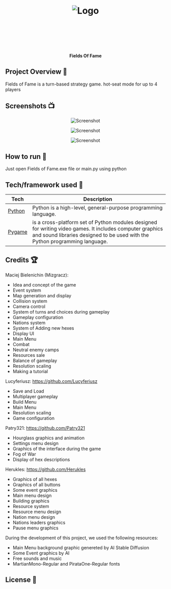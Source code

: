 
<h1 align="center">

<br>

<p align="center">
<img src="https://i.imgur.com/53mx1d6.png"  alt="Logo">
</p>

<br>

<br>

</h1>

<h4 align="center">Fields Of Fame</h4>


## Project Overview 🎉

Fields of Fame is a turn-based strategy game.
hot-seat mode for up to 4 players



## Screenshots 📺

<p align="center">
    <img src="https://i.imgur.com/3bnBqMs.png" alt="Screenshot">
</p>

<p align="center">
    <img src="https://i.imgur.com/zC7lFcn.png" alt="Screenshot">
</p>

<p align="center">
    <img src="https://i.imgur.com/yYbHPj2.png" alt="Screenshot">
</p>


## How to run 💾

Just open Fields of Fame.exe file or main.py using python

## Tech/framework used 🔧

| Tech                                                    | Description                              |
| ------------------------------------------------------- | ---------------------------------------- |
| [Python](X)                           |Python is a high-level, general-purpose programming language. |
| [Pygame](X)                           | is a cross-platform set of Python modules designed for writing video games. It includes computer graphics and sound libraries designed to be used with the Python programming language.|


## Credits :trophy:


Maciej Bielenichin (Mizgracz):
- Idea and concept of the game
- Event system
- Map generation and display
- Collision system 
- Camera control 
- System of turns and choices during gameplay
- Gameplay configuration
- Nations system
- System of Adding new hexes
- Display UI
- Main Menu
- Combat
- Neutral enemy camps
- Resources sale 
- Balance of gameplay
- Resolution scaling
- Making a tutorial


Lucyferiusz: https://github.com/Lucyferiusz
- Save and Load
- Multiplayer gameplay
- Build Menu
- Main Menu
- Resolution scaling
- Game configuration 


Patry321: https://github.com/Patry321
- Hourglass graphics and animation
- Settings menu design
- Graphics of the interface during the game
- Fog of War
- Display of hex descriptions
  

Herukles: https://github.com/Herukles
- Graphics of all hexes
- Graphics of all buttons
- Some event graphics
- Main menu design
- Building graphics
- Resource system
- Resource menu design
- Nation menu design  
- Nations leaders graphics
- Pause menu graphics 

During the development of this project, we used the following resources:
- Main Menu background graphic genereted by AI Stable Diffusion 
- Some Event graphics by AI
- Free sounds and music
- MartianMono-Regular and PirataOne-Regular fonts




## License 🔱
